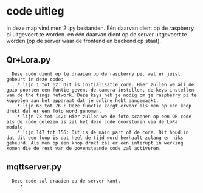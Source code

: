# code uitleg

In deze map vind men 2 .py bestanden. Eén daarvan dient op de raspberry pi uitgevoert te worden. en één daarvan dient op de server uitgevoert te worden (op de server waar de frontend en backend op staat).

## Qr+Lora.py
      Deze code dient op te draaien op de raspberry pi. wat er juist gebeurt in deze code: 
        * lijn 1 tot 62: Dit is initialisatie code. Hier zullen we all de gpio poorten een funtie geven, de camera instellen, de keys instellen van de the tings network. Deze keys heb je nodig om je raspberry pi te koppelen aan het apparaat dat je online hebt aangemaakt.
        * lijn 63 tot 76 : Deze functie zorgt ervoor als men op een knop drukt dat er een foto word genomen.
        * lijn 78 tot 142: Hier zullen we de foto scannen op een QR-code als de code gelezen is zal het deze code doorsturen via de LoRa module.
        * lijn 147 tot 156: Dit is de main part of de code. Dit houd in dat dit een loop is dat heel de tijd word herhaalt zolang er niks gebeurd. Als men op een knop drukt zal er een interupt in werking komen die de rest van de bovenstaande code zal activeren.

## mqttserver.py
      Deze code zal draaien op de server kant.
         * 
